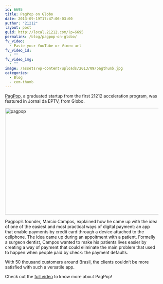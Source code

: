 ```yaml
---
id: 6695
title: PagPop on Globo
date: 2013-09-19T17:47:06-03:00
author: "21212"
layout: post
guid: http://local.21212.com/?p=6695
permalink: /blog/pagpop-on-globo/
fv_video:
  - Paste your YouTube or Vimeo url
fv_video_id:
  - ""
fv_video_img:
  - ""
image: /assets/wp-content/uploads/2013/09/pagthumb.jpg
categories:
  - Blog
  - com-thumb
---
```

<p dir="ltr">
  <a href="https://www.pagpop.com.br/">PagPop</a>, a graduated startup from the first 21212 acceleration program, was featured in Jornal da EPTV, from Globo.
</p>

<p dir="ltr">
  <a href="http://local.21212.com/assets/wp-content/uploads/2013/09/pagpop.jpg"><img class="aligncenter size-full wp-image-6696" alt="pagpop" src="{{ site.url }}/assets/wp-content/uploads/2013/09/pagpop.jpg" width="540" height="350" srcset="{{ site.url }}/assets/wp-content/uploads/2013/09/pagpop.jpg 540w, {{ site.url }}/assets/wp-content/uploads/2013/09/pagpop-300x194.jpg 300w" sizes="(max-width: 540px) 100vw, 540px" /></a>
</p>

Pagpop’s founder, Marcio Campos, explained how he came up with the idea of one of the easiest and most practical ways of digital payment: an app that enable payments by credit card through a device attached to the cellphone. The idea came up during an appoitment with a patient. Formelly a surgeon dentist, Campos wanted to make his patients lives easier by creating a way of payment that could eliminate the main problem that used to happen when people paid by check: the payment defaults.

With 50 thousand customers around Brasil, the clients couldn’t be more satisfied with such a versatile app.

Check out the [full video](http://g1.globo.com/sp/ribeirao-preto-franca/jornal-da-eptv-2edicao/videos/t/edicoes/v/aplicativo-criado-em-ribeirao-preto-transforma-celular-em-maquina-de-cartao-de-credito/2820760/) to know more about PagPop!